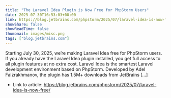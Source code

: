 ```yaml
---
title: "The Laravel Idea Plugin is Now Free for PhpStorm Users"
date: 2025-07-30T16:53:03+00:00
link: https://blog.jetbrains.com/phpstorm/2025/07/laravel-idea-is-now-free/
showShare: false
showReadTime: false
thumbnail: images/misc.png
tags: ["blog.jetbrains.com"]
---
```

Starting July 30, 2025, we’re making Laravel Idea free for PhpStorm users. If you already have the Laravel Idea plugin installed, you get full access to all plugin features at no extra cost. Laravel Idea is the smartest Laravel development environment based on PhpStorm. Developed by Adel Faizrakhmanov, the plugin has 1.5M+ downloads from JetBrains […]

- Link to article: https://blog.jetbrains.com/phpstorm/2025/07/laravel-idea-is-now-free/
